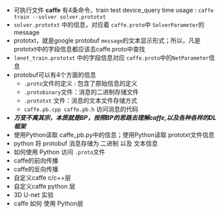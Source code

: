 * 可执行文件 **caffe** 有4条命令，train test device_query time
 usage : ``` caffe train --solver solver.prototxt ```
 * ```solver.prototxt``` 中的信息，对应着 ```caffe.proto```中 ```SolverParameter```的message
 * prototxt，就是google protobuf  ```message```的文本显示形式；所以，凡是 prototxt中的字段信息都应该去caffe.proto中查找
 * ```lenet_train.prototxt```	中的字段信息对应 ```caffe.proto```中的```NetParameter```信息
 * protobuf可以有4个方面的信息
 	* ```.proto```文件的定义 : 包含了原始信息的定义
 	* ```.protobinary```文件：消息的二进制存储文件
 	* ```.prototxt``` 文件：消息的文本文件存储方式
 	* ```caffe.pb.cpp caffe.pb.h``` 访问消息的代码
 * ***万变不离其宗，本质就是BP，按照BP的思路去理解caffe,以及各种各样的DL框架***
 * 使用Python读取 caffe_pb.py中的信息；使用Python读取 prototxt文件信息
 * python 将 protobuf  消息存储为 二进制 以及 文本信息
 * 如何使用 Python 访问 ```.proto```文件
 * caffe的前向传播
 * caffe的反向传播
 * 自定义caffe c/c++层
 * 自定义caffe python 层
 * 3D U-net 实验
  * caffe 如何 使用 Python层